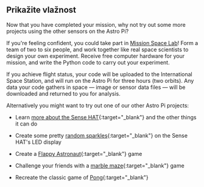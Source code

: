 ## Prikažite vlažnost

Now that you have completed your mission, why not try out some more projects using the other sensors on the Astro Pi?

If you're feeling confident, you could take part in [Mission Space Lab](https://astro-pi.org/missions/space-lab/)! Form a team of two to six people, and work together like real space scientists to design your own experiment. Receive free computer hardware for your mission, and write the Python code to carry out your experiment.

If you achieve flight status, your code will be uploaded to the International Space Station, and will run on the Astro Pi for three hours (two orbits). Any data your code gathers in space — image or sensor data files — will be downloaded and returned to you for analysis.

Alternatively you might want to try out one of our other Astro Pi projects:

+ Learn [more about the Sense HAT](https://projects.raspberrypi.org/sl-SI/projects/getting-started-with-the-sense-hat){:target="_blank"} and the other things it can do

+ Create some pretty [random sparkles](https://projects.raspberrypi.org/sl-SI/projects/sense-hat-random-sparkles){:target="_blank"} on the Sense HAT's LED display

+ Create a [Flappy Astronaut](https://projects.raspberrypi.org/sl-SI/projects/flappy-astronaut){:target="_blank"} game

+ Challenge your friends with a [marble maze](https://projects.raspberrypi.org/sl-SI/projects/sense-hat-marble-maze){:target="_blank"} game

+ Recreate the classic game of [Pong](https://projects.raspberrypi.org/sl-SI/projects/sense-hat-pong){:target="_blank"}

